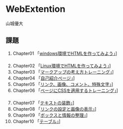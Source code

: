 # WebExtention
山城優大

## 課題
1. Chapter01 「[windows環境でHTMLを作ってみよう」](chapter01/ch01-hirstht-win.html)]  　　　　　　　　　　　
2. Chapter02 「[Linux環境でHTMLを作ってみよう」](chapter02/ch02-firsthtml-linux.html)]  　　　　　　　　　　
3. Chapter03 「[マークアップの考え方トレーニング」](chapter03/ch03-markuptag1.html)]  　　　　　　　　　
4. Chapter04 「[自己紹介ページ」](chapter04/ch04-markuptag1.html)]  　　　　　　　　　　　
5. Chapter05 「[リンク、画像、コメント、特殊文字」](chapter05/ch05-markuptag2.html)]　　　　　　　　　　　
6. Chapter06 「[ページにCSSを適用するトレーニング」](chapter06/index%20(1).html)]  　　　　　　　　　　　
7. Chapter07 「[テキストの装飾」](chapter07/ch07-fontsytle.html)]  　　　　　　　　　　　
8. Chapter08 「[リンクの設定と画像の表示」](chapter08/ch08-linkimg.html)]  　　　　　　　　　　　
9. Chapter09 「[ボックスと情報の整理」](chapter09/ch09-boxcss.html)]  　　　　　　　　　　　
10. Chapter10 「[テーブル」](chapter10/ch10-table.html)]  
　　　　　　　　　　　
